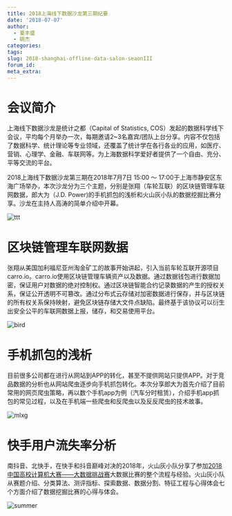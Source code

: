 ```yaml
---
title: 2018上海线下数据沙龙第三期纪要
date: '2018-07-07'
author: 
  - 夏丰盛
  - 姚杰
categories:
tags:
slug: 2018-shanghai-offline-data-salon-seaonIII
forum_id: 
meta_extra: 
---
```

# 会议简介

上海线下数据沙龙是统计之都（Capital of Statistics, COS）发起的数据科学线下会议，平均每个月举办一次，每期邀请2~3名嘉宾/团队上台分享。内容不仅包括了数据科学、统计理论等专业领域，还覆盖了统计学在各行各业的应用，如医疗、营销、心理学、金融、车联网等。为上海数据科学爱好者提供了一个自由、充分、平等交流的平台。

2018上海线下数据沙龙第三期在2018年7月7日 15:00 ～ 17:00于上海市静安区东海广场举办，本次沙龙分为三个主题，分别是张翔（车轮互联）的区块链管理车联网数据，郎大为（J.D. Power)的手机抓包的浅析和火山灰小队的数据挖掘比赛分享。沙龙在主持人高涛的简单介绍中开幕。

![ttt](https://user-images.githubusercontent.com/25638404/42488985-015cc952-843b-11e8-8557-b6bfbe44b379.JPG)

# 区块链管理车联网数据

张翔从美国加利福尼亚州淘金矿工的故事开始讲起，引入当前车轮互联开源项目carro.io。carro.io使用区块链管理车辆资产以及数据。通过数据钱包进行数据加密，保证用户对数据的绝对控制权。通过区块链智能合约记录数据的产生的授权关系，保证公开透明不可篡改。通过分布式云存储对加密数据进行保存，并与区块链的所有权关系保持映射，避免区块链存储大文件点缺陷。最终基于该协议可以衍生出安全公平的车联网数据上报，储存，和交易使用平台。

![bird](https://user-images.githubusercontent.com/25638404/42488983-01030ef8-843b-11e8-9d0a-9e52d43ce8f3.JPG)

# 手机抓包的浅析

目前很多公司都在进行从网站到APP的转化，甚至不提供网站只提供APP。对于竞品数据的分析也从网站爬虫逐步向手机抓包转化。本次分享郎大为首先介绍了目前常用的网页爬虫策略，再以数个手机app为例（汽车分时租赁），介绍手机app抓包的常见过程，以及在手机端一些爬虫和反爬虫以及反反爬虫的技术故事。

![mlxg](https://user-images.githubusercontent.com/25638404/42488979-fea70bdc-843a-11e8-980f-f2d829790d38.jpeg)

# 快手用户流失率分析

南抖音、北快手，在快手和抖音巅峰对决的2018年，火山灰小队分享了参加[2018中国高校计算机大赛——大数据挑战赛](https://www.kesci.com/apps/home/competition/5ab8c36a8643e33f5138cba4)大数据比赛的整个流程与经验。火山灰小队从赛题介绍、分类算法、测评指标、探索数据、数据分割、特征工程与心得体会七个方面介绍了数据挖掘比赛的心得与体会。

![summer](https://user-images.githubusercontent.com/25638404/42488982-007885da-843b-11e8-9d65-56804d711783.JPG)


